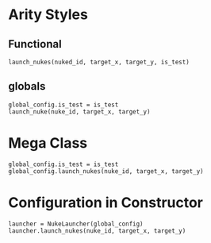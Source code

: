 # Arity Styles

## Functional

```
launch_nukes(nuked_id, target_x, target_y, is_test)
```

## globals

```
global_config.is_test = is_test
launch_nuke(nuke_id, target_x, target_y)
```

# Mega Class

```
global_config.is_test = is_test
global_config.launch_nukes(nuke_id, target_x, target_y)
```

# Configuration in Constructor

```
launcher = NukeLauncher(global_config)
launcher.launch_nukes(nuke_id, target_x, target_y)
```

